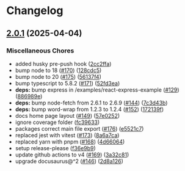 # Changelog

## [2.0.1](https://github.com/ascariandrea/ts-endpoint/compare/root@2.0.0...root@2.0.1) (2025-04-04)


### Miscellaneous Chores

* added husky pre-push hook ([2cc2ffa](https://github.com/ascariandrea/ts-endpoint/commit/2cc2ffa7c51855bbb7a5e6c9962a1eab8e926d46))
* bump node to 18 ([#170](https://github.com/ascariandrea/ts-endpoint/issues/170)) ([128cdc5](https://github.com/ascariandrea/ts-endpoint/commit/128cdc5017ba5b7ac348c625ee2c04637945e31d))
* bump node to 20 ([#175](https://github.com/ascariandrea/ts-endpoint/issues/175)) ([56137f4](https://github.com/ascariandrea/ts-endpoint/commit/56137f419ea70caaee13dc20b572d279465733fa))
* bump typescript to 5.8.2 ([#171](https://github.com/ascariandrea/ts-endpoint/issues/171)) ([52fd3ea](https://github.com/ascariandrea/ts-endpoint/commit/52fd3ea54a8c3c963e985ddafe47b6dbebd612fb))
* **deps:** bump express in /examples/react-express-example ([#129](https://github.com/ascariandrea/ts-endpoint/issues/129)) ([886989e](https://github.com/ascariandrea/ts-endpoint/commit/886989ed2b3ba3f8b5860b5e7aa7da67150b700b))
* **deps:** bump node-fetch from 2.6.1 to 2.6.9 ([#144](https://github.com/ascariandrea/ts-endpoint/issues/144)) ([7c3d43b](https://github.com/ascariandrea/ts-endpoint/commit/7c3d43ba15a38b8208672542bbeacb9261404c01))
* **deps:** bump word-wrap from 1.2.3 to 1.2.4 ([#152](https://github.com/ascariandrea/ts-endpoint/issues/152)) ([172139f](https://github.com/ascariandrea/ts-endpoint/commit/172139f6eff7e08908bb29ca9d301e92a923f906))
* docs home page layout ([#149](https://github.com/ascariandrea/ts-endpoint/issues/149)) ([57e0252](https://github.com/ascariandrea/ts-endpoint/commit/57e0252a639cad584000be71a34602c44d9e4ff5))
* ignore coverage folder ([fc39633](https://github.com/ascariandrea/ts-endpoint/commit/fc39633c3f0f7de575e25a400b6dc22d52c56b36))
* packages correct main file export ([#176](https://github.com/ascariandrea/ts-endpoint/issues/176)) ([e5521c7](https://github.com/ascariandrea/ts-endpoint/commit/e5521c7470d76da5df0991d591d5ecdb09713feb))
* replaced jest with vitest ([#173](https://github.com/ascariandrea/ts-endpoint/issues/173)) ([8a6a7ca](https://github.com/ascariandrea/ts-endpoint/commit/8a6a7ca08427035b2f02e4bce38d0892cf3e0f1d))
* replaced yarn with pnpm ([#168](https://github.com/ascariandrea/ts-endpoint/issues/168)) ([4d66064](https://github.com/ascariandrea/ts-endpoint/commit/4d66064a3bea8cf040fbdeeb62efd064e6e1cdf1))
* setup release-please ([f36e9b9](https://github.com/ascariandrea/ts-endpoint/commit/f36e9b94233465ee48365f0fab8c5b90d19dfeea))
* update github actions to v4 ([#169](https://github.com/ascariandrea/ts-endpoint/issues/169)) ([3a32c81](https://github.com/ascariandrea/ts-endpoint/commit/3a32c812d2154b85958b59dd575771e7c86e4bc9))
* upgrade docusaurus@^2 ([#146](https://github.com/ascariandrea/ts-endpoint/issues/146)) ([2d8a126](https://github.com/ascariandrea/ts-endpoint/commit/2d8a126749daab59234ea2fc3fd54f91c1e3a48e))
